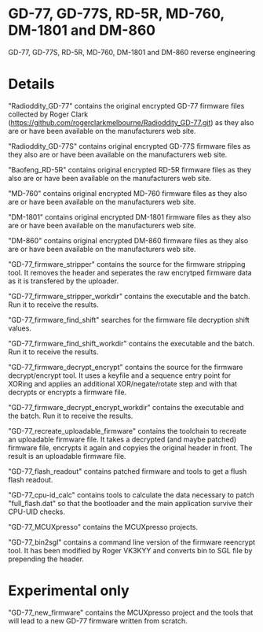 # GD-77, GD-77S, RD-5R, MD-760, DM-1801 and DM-860
GD-77, GD-77S, RD-5R, MD-760, DM-1801 and DM-860 reverse engineering

# Details
"Radioddity_GD-77" contains the original encrypted GD-77 firmware files collected by Roger Clark (https://github.com/rogerclarkmelbourne/Radioddity_GD-77.git) as they also are or have been available on the manufacturers web site.

"Radioddity_GD-77S" contains original encrypted GD-77S firmware files as they also are or have been available on the manufacturers web site.

"Baofeng_RD-5R" contains original encrypted RD-5R firmware files as they also are or have been available on the manufacturers web site.

"MD-760" contains original encrypted MD-760 firmware files as they also are or have been available on the manufacturers web site.

"DM-1801" contains original encrypted DM-1801 firmware files as they also are or have been available on the manufacturers web site.

"DM-860" contains original encrypted DM-860 firmware files as they also are or have been available on the manufacturers web site.

"GD-77_firmware_stripper" contains the source for the firmware stripping tool. It removes the header and seperates the raw encrytped firmware data as it is transfered by the uploader.

"GD-77_firmware_stripper_workdir" contains the executable and the batch. Run it to receive the results.

"GD-77_firmware_find_shift" searches for the firmware file decryption shift values.

"GD-77_firmware_find_shift_workdir" contains the executable and the batch. Run it to receive the results.

"GD-77_firmware_decrypt_encrypt" contains the source for the firmware decrypt/encrypt tool. It uses a keyfile and a sequence entry point for XORing and applies an additional XOR/negate/rotate step and with that decrypts or encrypts a firmware file.

"GD-77_firmware_decrypt_encrypt_workdir" contains the executable and the batch. Run it to receive the results.
 
"GD-77_recreate_uploadable_firmware" contains the toolchain to recreate an uploadable firmware file. It takes a decrypted (and maybe patched) firmware file, encrypts it again and copyies the original header in front. The result is an uploadable firmware file.

"GD-77_flash_readout" contains patched firmware and tools to get a flush flash readout.

"GD-77_cpu-id_calc" contains tools to calculate the data necessary to patch "full_flash.dat" so that the bootloader and the main application survive their CPU-UID checks.

"GD-77_MCUXpresso" contains the MCUXpresso projects.

"GD-77_bin2sgl" contains a command line version of the firmware reencrypt tool. It has been modified by Roger VK3KYY and converts bin to SGL file by prepending the header.

# Experimental only
"GD-77_new_firmware" contains the MCUXpresso project and the tools that will lead to a new GD-77 firmware written from scratch.
